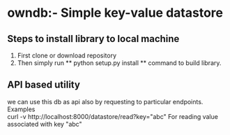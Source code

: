 # owndb:- Simple key-value datastore  

## Steps to install library to local machine  
1) First clone or download repository  
2) Then simply run ** python setup.py install ** command to build library.  

## API based utility
we can use this db as api also by requesting to particular endpoints.  
Examples  
curl -v http://localhost:8000/datastore/read?key="abc"  For reading value associated with key "abc"  